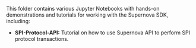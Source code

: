 This folder contains various Jupyter Notebooks with hands-on demonstrations and tutorials for working with the Supernova SDK, including:

- **SPI-Protocol-API:** Tutorial on how to use Supernova API to perform SPI protocol transactions.